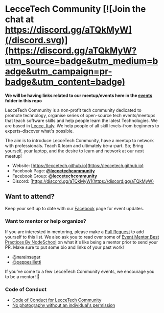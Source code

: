 # LecceTech Community [![Join the chat at https://discord.gg/aTQkMyW](/discord.svg)](https://discord.gg/aTQkMyW?utm_source=badge&utm_medium=badge&utm_campaign=pr-badge&utm_content=badge)

**We will be having links related to our meetup/events here in the [events](https://github.com/leccetech/community/events) folder in this repo**

LecceTech Community is a non-profit tech community dedicated to promote technology, organise series of open-source tech events/meetups that teach
software skills and help people learn the latest Technologies. We are based in [Lecce, Italy](https://en.wikipedia.org/wiki/Lecce). We help people
of all skill levels–from beginners to experts–discover what's possible. 

The aim is to introduce LecceTech Community, have a meetup to network with professionals. Teach & learn and ultimately be-a-part.
So; Bring yourself, your laptop, and the desire to learn and network at our next meetup!

* Website: [https://leccetech.github.io](https://leccetech.github.io)
* Facebook Page: **[@leccetechcommunity](https://facebook.com/leccetechcommunity/)**
* Facebook Group: **[@leccetechcommunity](https://facebook.com/groups/leccetechcommunity/)**
* Discord: [https://discord.gg/aTQkMyW](https://discord.gg/aTQkMyW)

## Want to attend?

Keep your self up to date with our [Facebook](https://facebook.com/leccetechcommunity/) page for event updates.

### Want to mentor or help organize?

If you are interested in mentoring, please make a
[Pull Request](https://github.com/leccetech/community/pulls) to add
yourself to this list. We also ask you to read over some of [Event Mentor Best Practices By NodeSchool](https://github.com/nodeschool/organizers/wiki/Event-Mentor-Best-Practices)
on what it's like being a mentor prior to send your PR. Make sure to put some bio and links of your past work!

- [@narainsagar](https://github.com/narainsagar)
- [@peppesilletti](https://github.com/peppesilletti)

If you've come to a few LecceTech Community events, we encourage you to be a mentor! :tada:

### Code of Conduct

- [Code of Conduct for LecceTech Community](code-of-conduct.md)
- [No photography without an individual's permission](https://adainitiative.org/2013/07/another-way-to-attract-women-to-conferences-photography-policies/)
